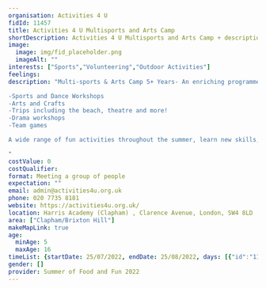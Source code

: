 ```yaml
---
organisation: Activities 4 U
fidId: 11457
title: Activities 4 U Multisports and Arts Camp
shortDescription: Activities 4 U Multisports and Arts Camp + description
image:
  image: img/fid_placeholder.png
  imageAlt: ""
interests: ["Sports","Volunteering","Outdoor Activities"]
feelings:
description: "Multi-sports & Arts Camp 5+ Years- An enriching programme of fun and engaging activities over the summer, including:

-Sports and Dance Workshops
-Arts and Crafts
-Trips including the beach, theatre and more!
-Drama workshops
-Team games

A wide range of fun activities throughout the summer, learn new skills, gain new experiences and meet new friends!

"
costValue: 0
costQualifier: 
format: Meeting a group of people
expectation: ""
email: admin@activities4u.org.uk
phone: 020 7735 8181
website: https://activities4u.org.uk/
location: Harris Academy (Clapham) , Clarence Avenue, London, SW4 8LD
area: ["Clapham/Brixton Hill"]
makeMapLink: true
age:
  minAge: 5
  maxAge: 16
timeList: {startDate: 25/07/2022, endDate: 25/08/2022, days: [{"id":"11457","fis_provider_name":"Activities 4 U Multisports and Arts Camp","day":"Monday","start_time":"9:00 AM","end_time":"1:00 PM"},{"id":"11457","fis_provider_name":"Activities 4 U Multisports and Arts Camp","day":"Tuesday","start_time":"9:00 AM","end_time":"1:00 PM"},{"id":"11457","fis_provider_name":"Activities 4 U Multisports and Arts Camp","day":"Wednesday","start_time":"9:00 AM","end_time":"1:00 PM"},{"id":"11457","fis_provider_name":"Activities 4 U Multisports and Arts Camp","day":"Thursday","start_time":"9:00 AM","end_time":"1:00 PM"}] }
gender: []
provider: Summer of Food and Fun 2022
---
```


